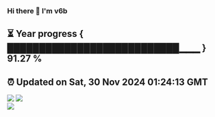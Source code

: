 ### Hi there 👋  I'm v6b  
⏳ Year progress { ███████████████████████████▁▁▁ } 91.27 %
---
⏰ Updated on Sat, 30 Nov 2024 01:24:13 GMT
---
![](https://github-readme-stats.vercel.app/api?username=v6b&bg_color=30,e96443,904e95&title_color=fff&text_color=fff&layout=compact)
![](https://github-readme-stats.vercel.app/api/top-langs/?username=v6b&layout=compact&bg_color=30,e96443,904e95&title_color=fff&text_color=fff)  
![](https://gcore.jsdelivr.net/gh/v6b/v6b@main/assets/github-contribution-grid-snake.svg)

